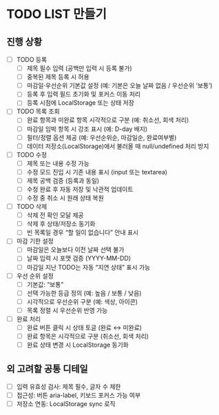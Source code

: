 # TODO LIST 만들기

## 진행 상황

- [ ] TODO 등록
  - [ ] 제목 필수 입력 (공백만 입력 시 등록 불가)
  - [ ] 중복된 제목 등록 시 허용
  - [ ] 마감일·우선순위 기본값 설정 (예: 기본은 오늘 날짜 없음 / 우선순위 ‘보통’)
  - [ ] 등록 후 입력 필드 초기화 및 포커스 이동 처리
  - [ ] 등록 시점에 LocalStorage 또는 상태 저장
- [ ] TODO 목록 조회
  - [ ] 완료 항목과 미완료 항목 시각적으로 구분 (예: 취소선, 회색 처리)
  - [ ] 마감일 임박 항목 시 강조 표시 (예: D-day 배지)
  - [ ] 필터/정렬 옵션 제공 (예: 우선순위순, 마감일순, 완료여부별)
  - [ ] 데이터 저장소(LocalStorage)에서 불러올 때 null/undefined 처리 방지
- [ ] TODO 수정
  - [ ] 제목 또는 내용 수정 가능
  - [ ] 수정 모드 진입 시 기존 내용 표시 (input 또는 textarea)
  - [ ] 제목 공백 검증 (등록과 동일)
  - [ ] 수정 완료 후 자동 저장 및 낙관적 업데이트
  - [ ] 수정 중 취소 시 원래 상태 복원
- [ ] TODO 삭제
  - [ ] 삭제 전 확인 모달 제공
  - [ ] 삭제 후 상태/저장소 동기화
  - [ ] 빈 목록일 경우 “할 일이 없습니다” 안내 표시
- [ ] 마감 기한 설정
  - [ ] 마감일은 오늘보다 이전 날짜 선택 불가
  - [ ] 날짜 입력 시 포맷 검증 (YYYY-MM-DD)
  - [ ] 마감일 지난 TODO는 자동 “지연 상태” 표시 가능
- [ ] 우선 순위 설정
  - [ ] 기본값: “보통”
  - [ ] 선택 가능한 등급 정의 (예: 높음 / 보통 / 낮음)
  - [ ] 시각적으로 우선순위 구분 (예: 색상, 아이콘)
  - [ ] 목록 정렬 시 우선순위 반영 가능
- [ ] 완료 처리
  - [ ] 완료 버튼 클릭 시 상태 토글 (완료 ↔ 미완료)
  - [ ] 완료 항목은 시각적으로 구분 (취소선, 회색 처리)
  - [ ] 완료 상태 변경 시 LocalStorage 동기화

## 외 고려할 공통 디테일

- [ ] 입력 유효성 검사: 제목 필수, 글자 수 제한
- [ ] 접근성: 버튼 aria-label, 키보드 포커스 가능 여부
- [ ] 저장소 연동: LocalStorage sync 로직

